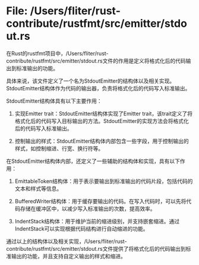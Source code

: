 # File: /Users/fliter/rust-contribute/rustfmt/src/emitter/stdout.rs

在Rust的rustfmt项目中，/Users/fliter/rust-contribute/rustfmt/src/emitter/stdout.rs文件的作用是定义将格式化后的代码输出到标准输出的功能。

具体来说，该文件定义了一个名为StdoutEmitter的结构体以及相关实现。StdoutEmitter结构体作为代码的输出器，负责将格式化后的代码写入标准输出。

StdoutEmitter结构体具有以下主要作用：

1. 实现Emitter trait：StdoutEmitter结构体实现了Emitter trait，该trait定义了将格式化后的代码写入目标输出的方法。StdoutEmitter的实现方法会将格式化后的代码写入标准输出。

2. 控制输出的样式：StdoutEmitter结构体内部包含一些字段，用于控制输出的样式，如控制缩进、行宽、换行符等。

在StdoutEmitter结构体内部，还定义了一些辅助的结构体和实现，具有以下作用：

1. EmittableToken结构体：用于表示要输出到标准输出的代码片段，包括代码的文本和样式等信息。

2. BufferedWriter结构体：用于缓存要输出的代码。在写入代码时，可以先将代码存储在缓冲区中，以减少写入标准输出的次数，提高效率。

3. IndentStack结构体：用于维护当前的缩进级别，并支持嵌套缩进。通过IndentStack可以实现根据代码结构进行自动缩进的功能。

通过以上的结构体以及相关实现，/Users/fliter/rust-contribute/rustfmt/src/emitter/stdout.rs文件提供了将格式化后的代码输出到标准输出的功能，并且支持自定义输出的样式和缩进。

